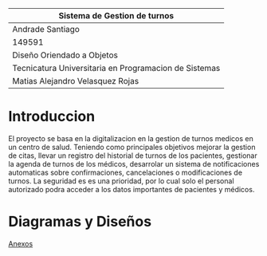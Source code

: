 | Sistema de Gestion de turnos | 
| ----------- | 
| Andrade Santiago| 
| 149591 |
| Diseño Oriendado a Objetos| 
| Tecnicatura Universitaria en Programacion de Sistemas |
| Matias Alejandro Velasquez Rojas |
# Introduccion
El proyecto se basa en la digitalizacion en la gestion de turnos medicos en un centro de salud.
Teniendo como principales objetivos mejorar la gestion de citas, llevar un registro del historial de turnos de los pacientes, gestionar la agenda de turnos de los médicos, desarrolar un sistema de notificaciones 
automaticas sobre confirmaciones, cancelaciones o modificaciones de turnos.
La seguridad es es una prioridad, por lo cual solo el personal autorizado podra acceder a los datos importantes de pacientes y médicos.


# Diagramas y Diseños

[Anexos](ANEXOS.md)
